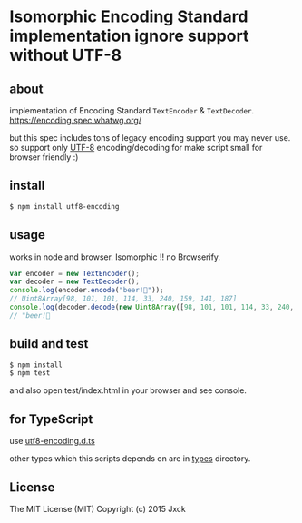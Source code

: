 # Isomorphic Encoding Standard implementation ignore support without UTF-8

## about

implementation of Encoding Standard `TextEncoder` & `TextDecoder`.
https://encoding.spec.whatwg.org/

but this spec includes tons of legacy encoding support you may never use.
so support only [UTF-8](https://encoding.spec.whatwg.org/#utf-8) encoding/decoding
for make script small for browser friendly :)


## install

```sh
$ npm install utf8-encoding
```

## usage

works in node and browser.
Isomorphic !! no Browserify.

```js
var encoder = new TextEncoder();
var decoder = new TextDecoder();
console.log(encoder.encode("beer!🍻"));
// Uint8Array[98, 101, 101, 114, 33, 240, 159, 141, 187]
console.log(decoder.decode(new Uint8Array([98, 101, 101, 114, 33, 240, 159, 141, 187])));
// "beer!🍻
```

## build and test

```sh
$ npm install
$ npm test
```

and also open test/index.html in your browser and see console.

## for TypeScript

use [utf8-encoding.d.ts](./utf8-encoding.d.ts)

other types which this scripts depends on are in [types](./types) directory.


## License

The MIT License (MIT)
Copyright (c) 2015 Jxck
